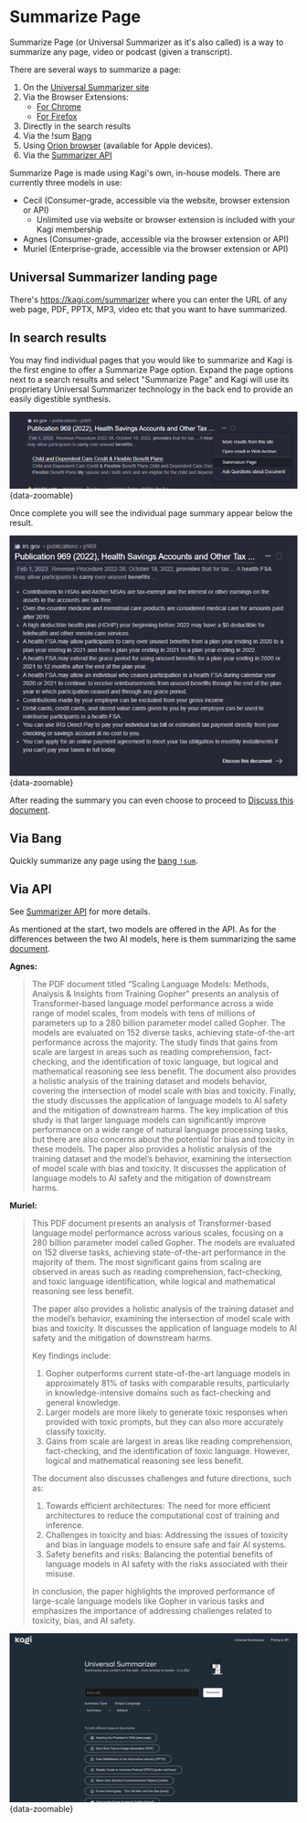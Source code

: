 # Summarize Page
Summarize Page (or Universal Summarizer as it's also called) is a way to summarize any page, video or podcast (given a transcript).

There are several ways to summarize a page:

1. On the [Universal Summarizer site](https://kagi.com/summarizer/)
2. Via the Browser Extensions:
    - [For Chrome](https://chromewebstore.google.com/detail/kagi-summarizer/dpaefegpjhgeplnkomgbcmmlffkijbgp)
    - [For Firefox](https://addons.mozilla.org/en-US/firefox/addon/kagi-search-for-firefox/)
3. Directly in the search results
4. Via the !sum [Bang](../features/bangs.md)
5. Using [Orion browser](https://kagi.com/orion/) (available for Apple devices).
6. Via the [Summarizer API](../api/summarizer.md)

Summarize Page is made using Kagi's own, in-house models. There are currently three models in use:
  - Cecil (Consumer-grade, accessible via the website, browser extension or API)
      - Unlimited use via website or browser extension is included with your Kagi membership
  - Agnes (Consumer-grade, accessible via the browser extension or API)
  - Muriel (Enterprise-grade, accessible via the browser extension or API)

## Universal Summarizer landing page

There's <https://kagi.com/summarizer> where you can enter the URL of any web page, PDF, PPTX, MP3, video etc that you want to have summarized.

## In search results

You may find individual pages that you would like to summarize and Kagi is the first engine to offer a Summarize Page option. Expand the page options next to a search results and select "Summarize Page" and Kagi will use its proprietary Universal Summarizer technology in the back end to provide an easily digestible synthesis.

![Summarize Page](media/summarize_page.png){data-zoomable}

Once complete you will see the individual page summary appear below the result.

![Summarized Page](media/summarized_page.png){data-zoomable}

After reading the summary you can even choose to proceed to [Discuss this document](./ask-questions.md).

## Via Bang

Quickly summarize any page using the [bang `!sum`](../features/bangs.md#universal-summarizer).

## Via API
See [Summarizer API](../api/summarizer.md) for more details.

As mentioned at the start, two models are offered in the API. As for the differences between the two AI models, here is them summarizing the same [document](https://arxiv.org/pdf/2112.11446.pdf).

**Agnes:**

> The PDF document titled “Scaling Language Models: Methods, Analysis & Insights from Training Gopher” presents an analysis of Transformer-based language model performance across a wide range of model scales, from models with tens of millions of parameters up to a 280 billion parameter model called Gopher. The models are evaluated on 152 diverse tasks, achieving state-of-the-art performance across the majority. The study finds that gains from scale are largest in areas such as reading comprehension, fact-checking, and the identification of toxic language, but logical and mathematical reasoning see less benefit. The document also provides a holistic analysis of the training dataset and models behavior, covering the intersection of model scale with bias and toxicity. Finally, the study discusses the application of language models to AI safety and the mitigation of downstream harms. The key implication of this study is that larger language models can significantly improve performance on a wide range of natural language processing tasks, but there are also concerns about the potential for bias and toxicity in these models.
> The paper also provides a holistic analysis of the training dataset and the model’s behavior, examining the intersection of model scale with bias and toxicity. It discusses the application of language models to AI safety and the mitigation of downstream harms.

**Muriel:**

> This PDF document presents an analysis of Transformer-based language model performance across various scales, focusing on a 280 billion parameter model called Gopher. The models are evaluated on 152 diverse tasks, achieving state-of-the-art performance in the majority of them. The most significant gains from scaling are observed in areas such as reading comprehension, fact-checking, and toxic language identification, while logical and mathematical reasoning see less benefit.
>
> The paper also provides a holistic analysis of the training dataset and the model’s behavior, examining the intersection of model scale with bias and toxicity. It discusses the application of language models to AI safety and the mitigation of downstream harms.
>
> Key findings include:
> 1. Gopher outperforms current state-of-the-art language models in approximately 81% of tasks with comparable results, particularly in knowledge-intensive domains such as fact-checking and general knowledge.
> 2. Larger models are more likely to generate toxic responses when provided with toxic prompts, but they can also more accurately classify toxicity.
> 3. Gains from scale are largest in areas like reading comprehension, fact-checking, and the identification of toxic language. However, logical and mathematical reasoning see less benefit.
>
> The document also discusses challenges and future directions, such as:
> 1. Towards efficient architectures: The need for more efficient architectures to reduce the computational cost of training and inference.
> 2. Challenges in toxicity and bias: Addressing the issues of toxicity and bias in language models to ensure safe and fair AI systems.
> 3. Safety benefits and risks: Balancing the potential benefits of language models in AI safety with the risks associated with their misuse.
>
> In conclusion, the paper highlights the improved performance of large-scale language models like Gopher in various tasks and emphasizes the importance of addressing challenges related to toxicity, bias, and AI safety.

![Universal Summarizer landing page](media/universal-summarizer_landing_page.png){data-zoomable}
